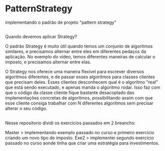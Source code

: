 # PatternStrategy
 implementando o padrão de projeto "pattern strategy"
 
##

Quando devemos aplicar Strategy?

O padrão Strategy é muito útil quando temos um conjunto de algoritmos similares, e precisamos alternar entre eles em diferentes pedaços da aplicação. No exemplo do vídeo, temos diferentes maneiras de calcular o imposto, e precisamos alternar entre elas.

O Strategy nos oferece uma maneira flexível para escrever diversos algoritmos diferentes, e de passar esses algoritmos para classes clientes que precisam deles. Esses clientes desconhecem qual é o algoritmo "real" que está sendo executado, e apenas manda o algoritmo rodar. Isso faz com que o código da classe cliente fique bastante desacoplado das implementações concretas de algoritmos, possibilitando assim com que esse cliente consiga trabalhar com N diferentes algoritmos sem precisar alterar o seu código.

##

Nesse repositorio dividi os exercicios passados em 2 breanchs:

Master > implementando exemplo passado no curso e primeiro exercício criando um novo tipo de imposto.
Exe2 > implementei segundo exercício passado no curso aonde tinha que criar uma estratégia para investimentos.
